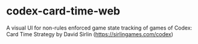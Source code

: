 # codex-card-time-web
A visual UI for non-rules enforced game state tracking of games of Codex: Card Time Strategy by David Sirlin (https://sirlingames.com/codex)
